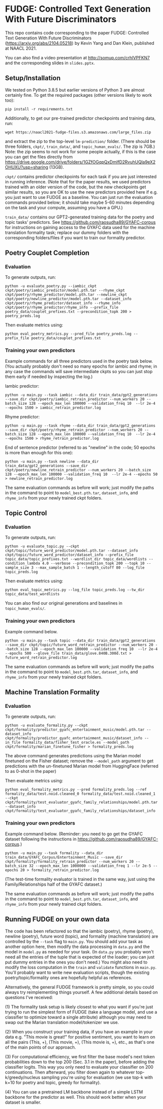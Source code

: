 # FUDGE: Controlled Text Generation With Future Discriminators

This repo contains code corresponding to the paper FUDGE: Controlled Text Generation With Future Discriminators (https://arxiv.org/abs/2104.05218) by Kevin Yang and Dan Klein, published at NAACL 2021. 

You can also find a video presentation at http://somup.com/crhlVPFKN7 and the corresponding slides in `slides.pptx`. 

## Setup/Installation

We tested on Python 3.8.5 but earlier versions of Python 3 are almost certainly fine. To get the required packages (other versions likely to work too):

```
pip install -r requirements.txt
```

Additionally, to get our pre-trained predictor checkpoints and training data, run:

```
wget https://naacl2021-fudge-files.s3.amazonaws.com/large_files.zip
```

and extract the zip to the top-level `lm-prediction/` folder. (There should be three folders, `ckpt/`, `train_data/`, and `topic_human_evals/`. The zip is 7GB.) Note: the zip seems to not work for some people actually, if this is the case you can get the files directly from https://drive.google.com/drive/folders/1GZfOGqpQxDmIfD2RvuhUQla9eX2OHUXU?usp=sharing (13GB). 

`ckpt/` contains predictor checkpoints for each task if you are just interested in running inference. (Note that for the paper results, we used predictors trained with an older version of the code, but the new checkpoints get similar results, so you are OK to use the new predictors provided here if e.g. you just want to use FUDGE as a baseline. You can just run the evaluation commands provided below; it should take maybe 5-60 minutes depending on the task and your compute, assuming you have a GPU.)

`train_data/` contains our GPT2-generated training data for the poetry and topic tasks' predictors. See https://github.com/raosudha89/GYAFC-corpus for instructions on gaining access to the GYAFC data used for the machine translation formality task; replace our dummy folders with the corresponding folders/files if you want to train our formality predictor. 

## Poetry Couplet Completion

### Evaluation

To generate outputs, run:

```
python -u evaluate_poetry.py --iambic_ckpt ckpt/poetry/iambic_predictor/model.pth.tar --rhyme_ckpt ckpt/poetry/rhyme_predictor/model.pth.tar --newline_ckpt ckpt/poetry/newline_predictor/model.pth.tar --dataset_info ckpt/poetry/rhyme_predictor/dataset_info --rhyme_info ckpt/poetry/rhyme_predictor/rhyme_info --prefix_file poetry_data/couplet_prefixes.txt --precondition_topk 200 > poetry_preds.log
```

Then evaluate metrics using:

```
python eval_poetry_metrics.py --pred_file poetry_preds.log --prefix_file poetry_data/couplet_prefixes.txt
```

### Training your own predictors

Example commands for all three predictors used in the poetry task below. (You actually probably don't need so many epochs for iambic and rhyme; in any case the commands will save intermediate ckpts so you can just stop them early if needed by inspecting the log.)

Iambic predictor:

```
python -u main.py --task iambic --data_dir train_data/gpt2_generations --save_dir ckpt/poetry/iambic_retrain_predictor --num_workers 20 --batch_size 128 --epoch_max_len 100000 --validation_freq 10  --lr 2e-4 --epochs 1500 > iambic_retrain_predictor.log
```

Rhyme predictor:

```
python -u main.py --task rhyme --data_dir train_data/gpt2_generations --save_dir ckpt/poetry/rhyme_retrain_predictor --num_workers 20 --batch_size 128 --epoch_max_len 100000 --validation_freq 10  --lr 2e-4 --epochs 1500 > rhyme_retrain_predictor.log
```

End of sentence predictor (referred to as "newline" in the code; 50 epochs is more than enough for this one):

```
python -u main.py --task newline --data_dir train_data/gpt2_generations --save_dir ckpt/poetry/newline_retrain_predictor --num_workers 20 --batch_size 128 --epoch_max_len 100000 --validation_freq 10  --lr 2e-4 --epochs 50 > newline_retrain_predictor.log
```

The same evaluation commands as before will work; just modify the paths in the command to point to `model_best.pth.tar`, `dataset_info`, and `rhyme_info` from your newly trained ckpt folders. 

## Topic Control

### Evaluation

To generate outputs, run:

```
python -u evaluate_topic.py --ckpt ckpt/topic/future_word_predictor/model.pth.tar --dataset_info ckpt/topic/future_word_predictor/dataset_info --prefix_file topic_data/topic_prefixes.txt --wordlist_dir topic_data/wordlists --condition_lambda 4.0 --verbose --precondition_topk 200 --topk 10 --sample_size 3 --max_sample_batch 1 --length_cutoff 80 --log_file topic_preds.log
```

Then evaluate metrics using:

```
python eval_topic_metrics.py --log_file topic_preds.log --tw_dir topic_data/test_wordlists
```

You can also find our original generations and baselines in `topic_human_evals/`.

### Training your own predictors

Example command below.

```
python -u main.py --task topic --data_dir train_data/gpt2_generations --save_dir ckpt/topic/future_word_retrain_predictor --num_workers 20 --batch_size 128 --epoch_max_len 100000 --validation_freq 10  --lr 2e-4 --epochs 500 --glove_file train_data/glove.840B.300d.txt > future_word_retrain_predictor.log
```

The same evaluation commands as before will work; just modify the paths in the command to point to `model_best.pth.tar`, `dataset_info`, and `rhyme_info` from your newly trained ckpt folders. 

## Machine Translation Formality

### Evaluation

To generate outputs, run:

```
python -u evaluate_formality.py --ckpt ckpt/formality/predictor_gyafc_entertainment_music/model.pth.tar --dataset_info ckpt/formality/predictor_gyafc_entertainment_music/dataset_info --in_file formality_data/fisher_test_oracle.es --model_path ckpt/formality/marian_finetune_fisher > formality_preds.log
```

The above command generates predictions using the Marian model finetuned on the Fisher dataset; remove the `--model_path` argument to get predictions with the un-finetuned Marian model from HuggingFace (referred to as 0-shot in the paper)

Then evaluate metrics using:

```
python eval_formality_metrics.py --pred formality_preds.log --ref formality_data/test.noid.cleaned_0 formality_data/test.noid.cleaned_1 --ckpt ckpt/formality/test_evaluator_gyafc_family_relationships/model.pth.tar --dataset_info ckpt/formality/test_evaluator_gyafc_family_relationships/dataset_info
```

### Training your own predictors

Example command below. (Reminder: you need to go get the GYAFC dataset following the instructions in https://github.com/raosudha89/GYAFC-corpus.)

```
python -u main.py --task formality --data_dir train_data/GYAFC_Corpus/Entertainment_Music --save_dir ckpt/formality/formality_retrain_predictor --num_workers 20 --batch_size 32 --epoch_max_len 1000000 --validation_freq 1 --lr 2e-5 --epochs 20 > formality_retrain_predictor.log
```

(The test-time formality evaluator is trained in the same way, just using the Family/Relationships half of the GYAFC dataset.)

The same evaluation commands as before will work; just modify the paths in the command to point to `model_best.pth.tar`, `dataset_info`, and `rhyme_info` from your newly trained ckpt folders. 

## Running FUDGE on your own data

The code has been refactored so that the iambic (poetry), rhyme (poetry), newline (poetry), future word (topic), and formality (machine translation) are controlled by the `--task` flag to `main.py`. You should add your task as another option here, then modify the data processing in `data.py` and the model in `model.py` as needed for your task. (In `data.py` you probably won't need all the entries of the tuple that is expected of the loader; you can just put dummy entries in the ones you don't need.) You might also need to modify the loss computation in the `train` and `validate` functions in `main.py`. You'll probably want to write new evaluation scripts, though the existing poetry/topic/formality ones are hopefully helpful as references. 

Alternatively, the general FUDGE framework is pretty simple, so you could always try reimplementing things yourself. A few additional details based on questions I've received: 

(1) The formality task setup is likely closest to what you want if you're just trying to run the simplest form of FUDGE (take a language model, and use a classifier to optimize toward a single attribute) although you may need to swap out the Marian translation model/tokenizer we use. 

(2) When you construct your training data, if you have an example in your data e.g. "This movie is great!" for positive sentiment, you want to learn on all the pairs (This, +), (This movie, +), (This movie is, +), etc., as that's one of the main points of our approach. 

(3) For computational efficiency, we first filter the base model's next token probabilities down to the top 200 (Sec. 3.1 in the paper), before adding the classifier logits. This way you only need to evaluate your classifier on 200 continuations. Then afterward, you filter down again to whatever top-k/greedy/nucleus sampling you're using for evaluation (we use top-k with k=10 for poetry and topic, greedy for formality). 

(4) You can use a pretrained LM backbone instead of a simple LSTM backbone for the predictor as well. This should work better when your dataset is smaller. 